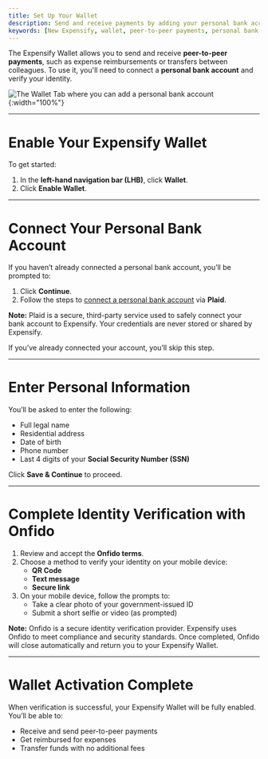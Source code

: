 ```yaml
---
title: Set Up Your Wallet
description: Send and receive payments by adding your personal bank account in Expensify Wallet.
keywords: [New Expensify, wallet, peer-to-peer payments, personal bank account, enable wallet, Plaid, Onfido]
---
```


The Expensify Wallet allows you to send and receive **peer-to-peer payments**, such as expense reimbursements or transfers between colleagues. To use it, you'll need to connect a **personal bank account** and verify your identity.

![The Wallet Tab where you can add a personal bank account]({{site.url}}/assets/images/ExpensifyHelp_R5_Wallet_1.png){:width="100%"}

---

# Enable Your Expensify Wallet

To get started:

1. In the **left-hand navigation bar (LHB)**, click **Wallet**.
2. Click **Enable Wallet**.

---

# Connect Your Personal Bank Account

If you haven’t already connected a personal bank account, you’ll be prompted to:

1. Click **Continue**.
2. Follow the steps to [connect a personal bank account](https://help.expensify.com/articles/new-expensify/expenses-and-payments/Connect-a-Personal-Bank-Account) via **Plaid**.

**Note:** Plaid is a secure, third-party service used to safely connect your bank account to Expensify. Your credentials are never stored or shared by Expensify.

If you’ve already connected your account, you’ll skip this step.

---

# Enter Personal Information

You’ll be asked to enter the following:

- Full legal name  
- Residential address  
- Date of birth  
- Phone number  
- Last 4 digits of your **Social Security Number (SSN)**

Click **Save & Continue** to proceed.

---

# Complete Identity Verification with Onfido

1. Review and accept the **Onfido terms**.
2. Choose a method to verify your identity on your mobile device:
   - **QR Code**
   - **Text message**
   - **Secure link**
3. On your mobile device, follow the prompts to:
   - Take a clear photo of your government-issued ID
   - Submit a short selfie or video (as prompted)

**Note:** Onfido is a secure identity verification provider. Expensify uses Onfido to meet compliance and security standards. Once completed, Onfido will close automatically and return you to your Expensify Wallet.

---

# Wallet Activation Complete

When verification is successful, your Expensify Wallet will be fully enabled. You’ll be able to:

- Receive and send peer-to-peer payments
- Get reimbursed for expenses
- Transfer funds with no additional fees

